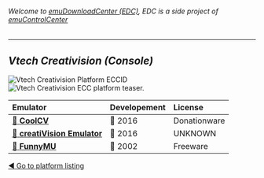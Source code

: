 ###### Welcome to [emuDownloadCenter (EDC)](https://github.com/PhoenixInteractiveNL/emuDownloadCenter/wiki/), EDC is a side project of [emuControlCenter](https://github.com/PhoenixInteractiveNL/emuControlCenter/wiki/)
***
## _Vtech Creativision (Console)_
![](https://raw.githubusercontent.com/wiki/PhoenixInteractiveNL/emuDownloadCenter/images_platform/ecc_cv_cell.png "Vtech Creativision Platform ECCID")
![](https://raw.githubusercontent.com/wiki/PhoenixInteractiveNL/emuDownloadCenter/images_platform/ecc_cv_teaser.png "Vtech Creativision ECC platform teaser.")

| Emulator | Developement | License |
|:---------|:-------------|:--------|
| [:file_folder: **CoolCV**](https://github.com/PhoenixInteractiveNL/emuDownloadCenter/wiki/Emulator-coolcv#menu) | :large_blue_circle: 2016 | Donationware |
| [:file_folder: **creatiVision Emulator**](https://github.com/PhoenixInteractiveNL/emuDownloadCenter/wiki/Emulator-creativision#menu) | :large_blue_circle: 2016 | UNKNOWN |
| [:file_folder: **FunnyMU**](https://github.com/PhoenixInteractiveNL/emuDownloadCenter/wiki/Emulator-funnymu#menu) | :red_circle: 2002 | Freeware |

[:arrow_backward: Go to platform listing](https://github.com/PhoenixInteractiveNL/emuDownloadCenter/wiki/EDC-Platform-List)
